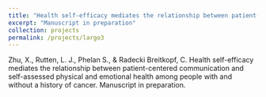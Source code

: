 ```yaml
---
title: "Health self-efficacy mediates the relationship between patient-centered communication and self-assessed physical and emotional health among people with and without a history of cancer"
excerpt: "Manuscript in preparation"
collection: projects
permalink: /projects/largo3
---
```

Zhu, X., Rutten, L. J., Phelan S., & Radecki Breitkopf, C. Health self-efficacy mediates the relationship between patient-centered communication and self-assessed physical and emotional health among people with and without a history of cancer. Manuscript in preparation.

